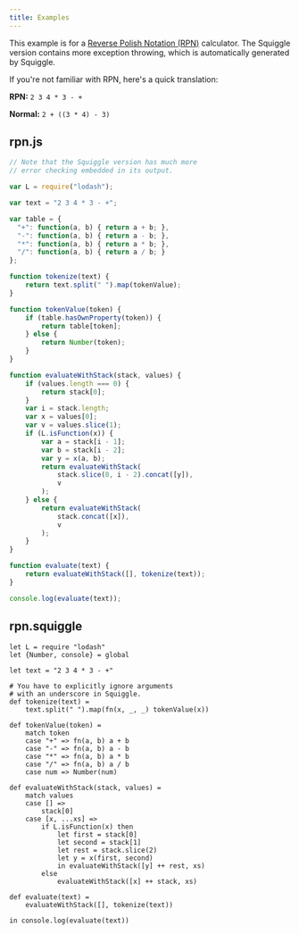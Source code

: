 ```yaml
---
title: Examples
---
```


This example is for a [Reverse Polish Notation (RPN)][rpn] calculator. The
Squiggle version contains more exception throwing, which is automatically
generated by Squiggle.

If you're not familiar with RPN, here's a quick translation:

**RPN:** `2 3 4 * 3 - +`

**Normal:** `2 + ((3 * 4) - 3)`

## rpn.js

```javascript
// Note that the Squiggle version has much more
// error checking embedded in its output.

var L = require("lodash");

var text = "2 3 4 * 3 - +";

var table = {
  "+": function(a, b) { return a + b; },
  "-": function(a, b) { return a - b; },
  "*": function(a, b) { return a * b; },
  "/": function(a, b) { return a / b; }
};

function tokenize(text) {
    return text.split(" ").map(tokenValue);
}

function tokenValue(token) {
    if (table.hasOwnProperty(token)) {
        return table[token];
    } else {
        return Number(token);
    }
}

function evaluateWithStack(stack, values) {
    if (values.length === 0) {
        return stack[0];
    }
    var i = stack.length;
    var x = values[0];
    var v = values.slice(1);
    if (L.isFunction(x)) {
        var a = stack[i - 1];
        var b = stack[i - 2];
        var y = x(a, b);
        return evaluateWithStack(
            stack.slice(0, i - 2).concat([y]),
            v
        );
    } else {
        return evaluateWithStack(
            stack.concat([x]),
            v
        );
    }
}

function evaluate(text) {
    return evaluateWithStack([], tokenize(text));
}

console.log(evaluate(text));
```

## rpn.squiggle

```squiggle
let L = require "lodash"
let {Number, console} = global

let text = "2 3 4 * 3 - +"

# You have to explicitly ignore arguments
# with an underscore in Squiggle.
def tokenize(text) =
    text.split(" ").map(fn(x, _, _) tokenValue(x))

def tokenValue(token) =
    match token
    case "+" => fn(a, b) a + b
    case "-" => fn(a, b) a - b
    case "*" => fn(a, b) a * b
    case "/" => fn(a, b) a / b
    case num => Number(num)

def evaluateWithStack(stack, values) =
    match values
    case [] =>
        stack[0]
    case [x, ...xs] =>
        if L.isFunction(x) then
            let first = stack[0]
            let second = stack[1]
            let rest = stack.slice(2)
            let y = x(first, second)
            in evaluateWithStack([y] ++ rest, xs)
        else
            evaluateWithStack([x] ++ stack, xs)

def evaluate(text) =
    evaluateWithStack([], tokenize(text))

in console.log(evaluate(text))
```

[rpn]: https://en.wikipedia.org/wiki/Reverse_Polish_notation
